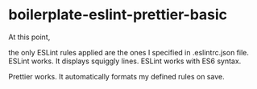 # boilerplate-eslint-prettier-basic

At this point,

the only ESLint rules applied are the ones I specified in .eslintrc.json file.
ESLint works. It displays squiggly lines.
ESLint works with ES6 syntax.

Prettier works. It automatically formats my defined rules on save.
